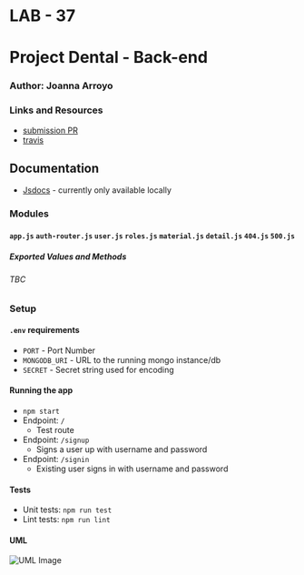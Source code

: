 # LAB - 37

# Project Dental - Back-end

### Author: Joanna Arroyo

### Links and Resources
* [submission PR](https://github.com/joanna-401-advanced-javascript/project-dental-back/pull/2)
* [travis](https://travis-ci.com/joanna-401-advanced-javascript/project-dental-back)

## Documentation
* [Jsdocs]() - currently only available locally

### Modules
#### `app.js` `auth-router.js` `user.js` `roles.js` `material.js` `detail.js` `404.js` `500.js`

##### Exported Values and Methods
###### TBC

### Setup
#### `.env` requirements
* `PORT` - Port Number
* `MONGODB_URI` - URL to the running mongo instance/db
* `SECRET` - Secret string used for encoding

#### Running the app
* `npm start`
* Endpoint: `/`
  * Test route
* Endpoint: `/signup`
  * Signs a user up with username and password
* Endpoint: `/signin`
  * Existing user signs in with username and password
   
#### Tests
* Unit tests: `npm run test`
* Lint tests: `npm run lint`

#### UML
![UML Image](./assets/uml.jpg)